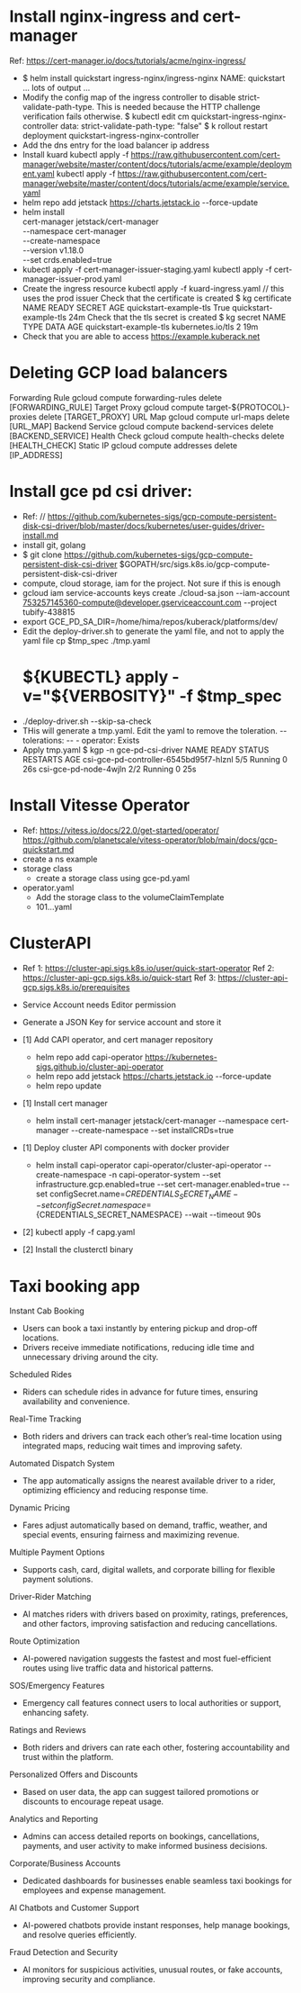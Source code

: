
Install nginx-ingress and cert-manager
======================================
Ref: https://cert-manager.io/docs/tutorials/acme/nginx-ingress/
 - $ helm install quickstart ingress-nginx/ingress-nginx
   NAME: quickstart
   ... lots of output ...
 - Modify the config map of the ingress controller to disable 
   strict-validate-path-type. This is needed because the HTTP
   challenge verification fails otherwise.
   $ kubectl edit cm quickstart-ingress-nginx-controller
   data:
     strict-validate-path-type: "false"
   $ k rollout restart deployment quickstart-ingress-nginx-controller
 - Add the dns entry for the load balancer ip address 
 - Install kuard
   kubectl apply -f https://raw.githubusercontent.com/cert-manager/website/master/content/docs/tutorials/acme/example/deployment.yaml
   kubectl apply -f https://raw.githubusercontent.com/cert-manager/website/master/content/docs/tutorials/acme/example/service.yaml
 - helm repo add jetstack https://charts.jetstack.io --force-update
 - helm install \
  cert-manager jetstack/cert-manager \
  --namespace cert-manager \
  --create-namespace \
  --version v1.18.0 \
  --set crds.enabled=true
 - kubectl apply -f cert-manager-issuer-staging.yaml 
   kubectl apply -f cert-manager-issuer-prod.yaml 
 - Create the ingress resource
   kubectl apply -f kuard-ingress.yaml // this uses the prod issuer
   Check that the certificate is created
     $ kg certificate
     NAME                     READY   SECRET                   AGE
     quickstart-example-tls   True    quickstart-example-tls   24m
   Check that the tls secret is created
     $ kg secret
     NAME                    TYPE                 DATA   AGE
     quickstart-example-tls  kubernetes.io/tls    2      19m
 - Check that you are able to access https://example.kuberack.net


Deleting GCP load balancers
===========================
Forwarding Rule	gcloud compute forwarding-rules delete [FORWARDING_RULE]
Target Proxy	gcloud compute target-${PROTOCOL}-proxies delete [TARGET_PROXY]
URL Map	gcloud compute url-maps delete [URL_MAP]
Backend Service	gcloud compute backend-services delete [BACKEND_SERVICE]
Health Check	gcloud compute health-checks delete [HEALTH_CHECK]
Static IP	gcloud compute addresses delete [IP_ADDRESS]

Install gce pd csi driver:
==========================
  - Ref: // https://github.com/kubernetes-sigs/gcp-compute-persistent-disk-csi-driver/blob/master/docs/kubernetes/user-guides/driver-install.md
   - install git, golang
   - $ git clone https://github.com/kubernetes-sigs/gcp-compute-persistent-disk-csi-driver $GOPATH/src/sigs.k8s.io/gcp-compute-persistent-disk-csi-driver
   - compute, cloud storage, iam for the project. Not sure if this is
     enough
   - gcloud iam service-accounts keys create ./cloud-sa.json --iam-account 753257145360-compute@developer.gserviceaccount.com --project tubify-438815
   - export GCE_PD_SA_DIR=/home/hima/repos/kuberack/platforms/dev/
   - Edit the deploy-driver.sh to generate the yaml file, and not to
     apply the yaml file
       cp $tmp_spec ./tmp.yaml
       # ${KUBECTL} apply -v="${VERBOSITY}" -f $tmp_spec
   - ./deploy-driver.sh --skip-sa-check
   - THis will generate a tmp.yaml. Edit the yaml to remove the 
     toleration.
       --       tolerations:
       --       - operator: Exists
   - Apply tmp.yaml
     $ kgp -n gce-pd-csi-driver
     NAME                                     READY   STATUS    RESTARTS   AGE
     csi-gce-pd-controller-6545bd95f7-hlznl   5/5     Running   0          26s
     csi-gce-pd-node-4wjln                    2/2     Running   0          25s


Install Vitesse Operator
========================
 - Ref: https://vitess.io/docs/22.0/get-started/operator/
        https://github.com/planetscale/vitess-operator/blob/main/docs/gcp-quickstart.md
 - create a ns example
 - storage class
   - create a storage class using gce-pd.yaml
 - operator.yaml
   - Add the storage class to the volumeClaimTemplate
   - 101...yaml

ClusterAPI
==========
 - Ref 1: https://cluster-api.sigs.k8s.io/user/quick-start-operator
   Ref 2: https://cluster-api-gcp.sigs.k8s.io/quick-start
   Ref 3: https://cluster-api-gcp.sigs.k8s.io/prerequisites

 - Service Account needs Editor permission
 - Generate a JSON Key for service account and store it 

 - [1] Add CAPI operator, and cert manager repository
   - helm repo add capi-operator https://kubernetes-sigs.github.io/cluster-api-operator
   - helm repo add jetstack https://charts.jetstack.io --force-update
   - helm repo update

 - [1] Install cert manager
   - helm install cert-manager jetstack/cert-manager --namespace cert-manager --create-namespace --set installCRDs=true

 - [1] Deploy cluster API components with docker provider
   - helm install capi-operator capi-operator/cluster-api-operator --create-namespace -n capi-operator-system --set infrastructure.gcp.enabled=true --set cert-manager.enabled=true --set configSecret.name=${CREDENTIALS_SECRET_NAME} --set configSecret.namespace=${CREDENTIALS_SECRET_NAMESPACE}  --wait --timeout 90s

 - [2] kubectl apply -f capg.yaml

 - [2] Install the clusterctl binary




Taxi booking app
================
Instant Cab Booking
 - Users can book a taxi instantly by entering pickup and drop-off locations.
 - Drivers receive immediate notifications, reducing idle time and unnecessary driving around the city.

Scheduled Rides
 - Riders can schedule rides in advance for future times, ensuring availability and convenience.

Real-Time Tracking
 - Both riders and drivers can track each other’s real-time location using integrated maps, reducing wait times and improving safety.

Automated Dispatch System
 - The app automatically assigns the nearest available driver to a rider, optimizing efficiency and reducing response time.

Dynamic Pricing
 - Fares adjust automatically based on demand, traffic, weather, and special events, ensuring fairness and maximizing revenue.

Multiple Payment Options
 - Supports cash, card, digital wallets, and corporate billing for flexible payment solutions.

Driver-Rider Matching
 - AI matches riders with drivers based on proximity, ratings, preferences, and other factors, improving satisfaction and reducing cancellations.

Route Optimization
 - AI-powered navigation suggests the fastest and most fuel-efficient routes using live traffic data and historical patterns.

SOS/Emergency Features
 - Emergency call features connect users to local authorities or support, enhancing safety.

Ratings and Reviews
 - Both riders and drivers can rate each other, fostering accountability and trust within the platform.

Personalized Offers and Discounts
 - Based on user data, the app can suggest tailored promotions or discounts to encourage repeat usage.

Analytics and Reporting
 - Admins can access detailed reports on bookings, cancellations, payments, and user activity to make informed business decisions.

Corporate/Business Accounts
 - Dedicated dashboards for businesses enable seamless taxi bookings for employees and expense management.

AI Chatbots and Customer Support
 - AI-powered chatbots provide instant responses, help manage bookings, and resolve queries efficiently.

Fraud Detection and Security
 - AI monitors for suspicious activities, unusual routes, or fake accounts, improving security and compliance.

